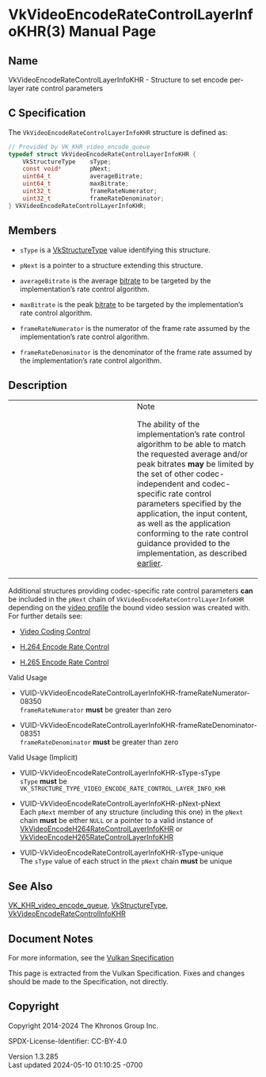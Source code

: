 # VkVideoEncodeRateControlLayerInfoKHR(3) Manual Page

## Name

VkVideoEncodeRateControlLayerInfoKHR - Structure to set encode per-layer
rate control parameters



## <a href="#_c_specification" class="anchor"></a>C Specification

The `VkVideoEncodeRateControlLayerInfoKHR` structure is defined as:

``` c
// Provided by VK_KHR_video_encode_queue
typedef struct VkVideoEncodeRateControlLayerInfoKHR {
    VkStructureType    sType;
    const void*        pNext;
    uint64_t           averageBitrate;
    uint64_t           maxBitrate;
    uint32_t           frameRateNumerator;
    uint32_t           frameRateDenominator;
} VkVideoEncodeRateControlLayerInfoKHR;
```

## <a href="#_members" class="anchor"></a>Members

- `sType` is a [VkStructureType](https://registry.khronos.org/vulkan/specs/1.3-extensions/man/html/VkStructureType.html) value identifying
  this structure.

- `pNext` is a pointer to a structure extending this structure.

- `averageBitrate` is the average <a
  href="https://registry.khronos.org/vulkan/specs/1.3-extensions/html/vkspec.html#encode-bitrate"
  target="_blank" rel="noopener">bitrate</a> to be targeted by the
  implementation’s rate control algorithm.

- `maxBitrate` is the peak <a
  href="https://registry.khronos.org/vulkan/specs/1.3-extensions/html/vkspec.html#encode-bitrate"
  target="_blank" rel="noopener">bitrate</a> to be targeted by the
  implementation’s rate control algorithm.

- `frameRateNumerator` is the numerator of the frame rate assumed by the
  implementation’s rate control algorithm.

- `frameRateDenominator` is the denominator of the frame rate assumed by
  the implementation’s rate control algorithm.

## <a href="#_description" class="anchor"></a>Description

<table>
<colgroup>
<col style="width: 50%" />
<col style="width: 50%" />
</colgroup>
<tbody>
<tr class="odd">
<td class="icon"><em></em></td>
<td class="content">Note
<p>The ability of the implementation’s rate control algorithm to be able
to match the requested average and/or peak bitrates <strong>may</strong>
be limited by the set of other codec-independent and codec-specific rate
control parameters specified by the application, the input content, as
well as the application conforming to the rate control guidance provided
to the implementation, as described <a
href="https://registry.khronos.org/vulkan/specs/1.3-extensions/html/vkspec.html#encode-rate-control"
target="_blank" rel="noopener">earlier</a>.</p></td>
</tr>
</tbody>
</table>

Additional structures providing codec-specific rate control parameters
**can** be included in the `pNext` chain of
`VkVideoEncodeRateControlLayerInfoKHR` depending on the <a
href="https://registry.khronos.org/vulkan/specs/1.3-extensions/html/vkspec.html#video-profiles"
target="_blank" rel="noopener">video profile</a> the bound video session
was created with. For further details see:

- <a
  href="https://registry.khronos.org/vulkan/specs/1.3-extensions/html/vkspec.html#video-coding-control"
  target="_blank" rel="noopener">Video Coding Control</a>

- <a
  href="https://registry.khronos.org/vulkan/specs/1.3-extensions/html/vkspec.html#encode-h264-rate-control"
  target="_blank" rel="noopener">H.264 Encode Rate Control</a>

- <a
  href="https://registry.khronos.org/vulkan/specs/1.3-extensions/html/vkspec.html#encode-h265-rate-control"
  target="_blank" rel="noopener">H.265 Encode Rate Control</a>

Valid Usage

- <a
  href="#VUID-VkVideoEncodeRateControlLayerInfoKHR-frameRateNumerator-08350"
  id="VUID-VkVideoEncodeRateControlLayerInfoKHR-frameRateNumerator-08350"></a>
  VUID-VkVideoEncodeRateControlLayerInfoKHR-frameRateNumerator-08350  
  `frameRateNumerator` **must** be greater than zero

- <a
  href="#VUID-VkVideoEncodeRateControlLayerInfoKHR-frameRateDenominator-08351"
  id="VUID-VkVideoEncodeRateControlLayerInfoKHR-frameRateDenominator-08351"></a>
  VUID-VkVideoEncodeRateControlLayerInfoKHR-frameRateDenominator-08351  
  `frameRateDenominator` **must** be greater than zero

Valid Usage (Implicit)

- <a href="#VUID-VkVideoEncodeRateControlLayerInfoKHR-sType-sType"
  id="VUID-VkVideoEncodeRateControlLayerInfoKHR-sType-sType"></a>
  VUID-VkVideoEncodeRateControlLayerInfoKHR-sType-sType  
  `sType` **must** be
  `VK_STRUCTURE_TYPE_VIDEO_ENCODE_RATE_CONTROL_LAYER_INFO_KHR`

- <a href="#VUID-VkVideoEncodeRateControlLayerInfoKHR-pNext-pNext"
  id="VUID-VkVideoEncodeRateControlLayerInfoKHR-pNext-pNext"></a>
  VUID-VkVideoEncodeRateControlLayerInfoKHR-pNext-pNext  
  Each `pNext` member of any structure (including this one) in the
  `pNext` chain **must** be either `NULL` or a pointer to a valid
  instance of
  [VkVideoEncodeH264RateControlLayerInfoKHR](https://registry.khronos.org/vulkan/specs/1.3-extensions/man/html/VkVideoEncodeH264RateControlLayerInfoKHR.html)
  or
  [VkVideoEncodeH265RateControlLayerInfoKHR](https://registry.khronos.org/vulkan/specs/1.3-extensions/man/html/VkVideoEncodeH265RateControlLayerInfoKHR.html)

- <a href="#VUID-VkVideoEncodeRateControlLayerInfoKHR-sType-unique"
  id="VUID-VkVideoEncodeRateControlLayerInfoKHR-sType-unique"></a>
  VUID-VkVideoEncodeRateControlLayerInfoKHR-sType-unique  
  The `sType` value of each struct in the `pNext` chain **must** be
  unique

## <a href="#_see_also" class="anchor"></a>See Also

[VK_KHR_video_encode_queue](https://registry.khronos.org/vulkan/specs/1.3-extensions/man/html/VK_KHR_video_encode_queue.html),
[VkStructureType](https://registry.khronos.org/vulkan/specs/1.3-extensions/man/html/VkStructureType.html),
[VkVideoEncodeRateControlInfoKHR](https://registry.khronos.org/vulkan/specs/1.3-extensions/man/html/VkVideoEncodeRateControlInfoKHR.html)

## <a href="#_document_notes" class="anchor"></a>Document Notes

For more information, see the <a
href="https://registry.khronos.org/vulkan/specs/1.3-extensions/html/vkspec.html#VkVideoEncodeRateControlLayerInfoKHR"
target="_blank" rel="noopener">Vulkan Specification</a>

This page is extracted from the Vulkan Specification. Fixes and changes
should be made to the Specification, not directly.

## <a href="#_copyright" class="anchor"></a>Copyright

Copyright 2014-2024 The Khronos Group Inc.

SPDX-License-Identifier: CC-BY-4.0

Version 1.3.285  
Last updated 2024-05-10 01:10:25 -0700
